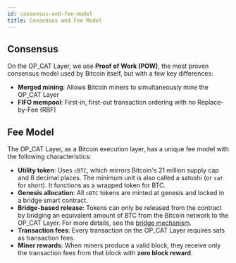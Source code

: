 ```yaml
---
id: consensus-and-fee-model
title: Consensus and Fee Model
---
```


## Consensus

On the OP_CAT Layer, we use **Proof of Work (POW)**, the most proven consensus model used by Bitcoin itself, but with a few key differences:

* **Merged mining**: Allows Bitcoin miners to simultaneously mine the OP_CAT Layer
* **FIFO mempool**: First-in, first-out transaction ordering with no Replace-by-Fee (RBF)

## Fee Model

The OP_CAT Layer, as a Bitcoin execution layer, has a unique fee model with the following characteristics:

* **Utility token**: Uses `cBTC`, which mirrors Bitcoin's 21 million supply cap and 8 decimal places. The minimum unit is also called a satoshi (or `sat` for short). It functions as a wrapped token for BTC.
* **Genesis allocation**: All `cBTC` tokens are minted at genesis and locked in a bridge smart contract.
* **Bridge-based release**: Tokens can only be released from the contract by bridging an equivalent amount of BTC from the Bitcoin network to the OP_CAT Layer. For more details, see the [bridge mechanism](./bridge-mechanism.md).
* **Transaction fees**: Every transaction on the OP_CAT Layer requires sats as transaction fees.
* **Miner rewards**: When miners produce a valid block, they receive only the transaction fees from that block with **zero block reward**.

